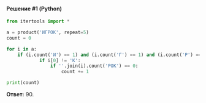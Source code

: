 #### Решение #1 (Python)
```python
from itertools import *

a = product('ИГРОК', repeat=5)
count = 0

for i in a:
	if (i.count('И') == 1) and (i.count('Г') == 1) and (i.count('Р') == 1) and (i.count('О') == 1) and (i.count('К') == 1):
			if i[0] != 'К':
				if ''.join(i).count('РОК') == 0:
					count += 1

print(count)
```
**Ответ:** 90.
